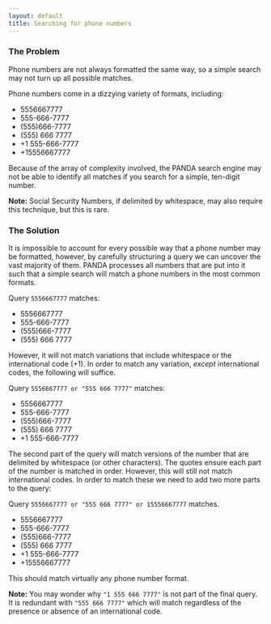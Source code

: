 ```yaml
---
layout: default 
title: Searching for phone numbers
---
```


### The Problem

Phone numbers are not always formatted the same way, so a simple search may not turn up all possible matches.

Phone numbers come in a dizzying variety of formats, including:

* 5556667777
* 555-666-7777
* (555)666-7777
* (555) 666 7777
* +1 555-666-7777
* +15556667777

Because of the array of complexity involved, the PANDA search engine may not be able to identify all matches if you search for a simple, ten-digit number.

**Note:** Social Security Numbers, if delimited by whitespace, may also require this technique, but this is rare.

### The Solution

It is impossible to account for every possible way that a phone number may be formatted, however, by carefully structuring a query we can uncover the vast majority of them. PANDA processes all numbers that are put into it such that a simple search will match a phone numbers in the most common formats.

Query `5556667777` matches:

* 5556667777
* 555-666-7777
* (555)666-7777
* (555) 666 7777

However, it will not match variations that include whitespace or the international code (+1). In order to match any variation, *except* international codes, the following will suffice.

Query `5556667777 or "555 666 7777"` matches:

* 5556667777
* 555-666-7777
* (555)666-7777
* (555) 666 7777
* +1 555-666-7777

The second part of the query will match versions of the number that are delimited by whitespace (or other characters). The quotes ensure each part of the number is matched in order. However, this will still not match international codes. In order to match these we need to add two more parts to the query:

Query `5556667777 or "555 666 7777" or 15556667777` matches.

* 5556667777
* 555-666-7777
* (555)666-7777
* (555) 666 7777
* +1 555-666-7777
* +15556667777

This should match virtually any phone number format.

**Note:** You may wonder why `"1 555 666 7777"` is not part of the final query. It is redundant with `"555 666 7777"` which will match regardless of the presence or absence of an international code.

